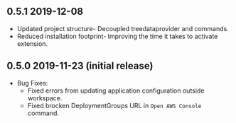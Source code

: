 
## 0.5.1 2019-12-08
- Updated project structure- Decoupled treedataprovider and commands.
- Reduced installation footprint- Improving the time it takes to activate extension.

## 0.5.0 2019-11-23 (initial release)
- Bug Fixes:
    - Fixed errors from updating application configuration outside workspace.
    - Fixed brocken DeploymentGroups URL in `Open AWS Console` command.